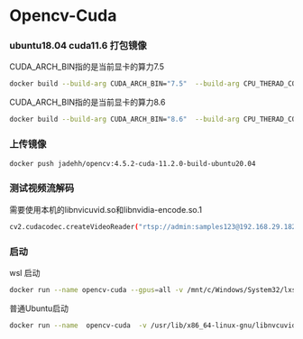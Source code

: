# Opencv-Cuda

### ubuntu18.04 cuda11.6 打包镜像

CUDA_ARCH_BIN指的是当前显卡的算力7.5

```bash
docker build --build-arg CUDA_ARCH_BIN="7.5"  --build-arg CPU_THERAD_COMPILE="16" --build-arg Operation_VERSION="ubuntu18.04"  --build-arg CUDA_VERSION="11.6.2"  --build-arg CUDNN_VERSION="8"  -t   jadehh/opencv-cuda:11.6.2-arch-7.5-opencv4-8-0-devel-ubuntu18.04 .
```

CUDA_ARCH_BIN指的是当前显卡的算力8.6

```bash
docker build --build-arg CUDA_ARCH_BIN="8.6"  --build-arg CPU_THERAD_COMPILE="32" --build-arg Operation_VERSION="ubuntu18.04"  --build-arg CUDA_VERSION="11.6.2"  --build-arg CUDNN_VERSION="8"  -t   jadehh/opencv-cuda:11.6.2-arch-8.6-opencv4-8-0-devel-ubuntu18.04 .
```

### 上传镜像

```bash
docker push jadehh/opencv:4.5.2-cuda-11.2.0-build-ubuntu20.04
```

### 测试视频流解码

需要使用本机的libnvicuvid.so和libnvidia-encode.so.1

```bash
cv2.cudacodec.createVideoReader("rtsp://admin:samples123@192.168.29.182:554/h264/ch1/main/av_stream")
```

### 启动

wsl 启动

```bash
docker run --name opencv-cuda --gpus=all -v /mnt/c/Windows/System32/lxss/lib/libnvcuvid.so.1:/usr/lib/x86_64-linux-gnu/libnvcuvid.so.1 -v /mnt/c/Windows/System32/lxss/lib/libnvidia-encode.so.1:/usr/lib/x86_64-linux-gnu/libnvidia-encode.so.1 -d jadehh/opencv-cuda:11.6.2-arch-7.5-opencv4-8-0-devel-ubuntu18.04  bash -c " ./OpencvCapture -camera_ip=192.168.29.181 -camera_username=admin -camera_passwd=samples123 --use_gpu=True "
```

普通Ubuntu启动

```bash
docker run --name  opencv-cuda  -v /usr/lib/x86_64-linux-gnu/libnvcuvid.so.1:/usr/lib/x86_64-linux-gnu/libnvcuvid.so.1 -v  /usr/lib/x86_64-linux-gnu/libnvidia-encode.so.1:/usr/lib/x86_64-linux-gnu/libnvidia-encode.so.1 -d jadehh/opencv-cuda:11.6.2-arch-8.6-opencv4-8-0-devel-ubuntu18.04  bash -c " ./OpencvCapture -camera_ip=192.168.29.181 -camera_username=admin -camera_passwd=samples123 --use_gpu=True "
```
